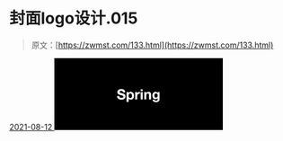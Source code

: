 <!--yml
category: 未分类
date: 0001-01-01 00:00:00
--->

# 封面logo设计.015

> 原文：[https://zwmst.com/133.html](https://zwmst.com/133.html)

   [ <time datetime="2021-08-12T09:21:23+08:00"> 2021-08-12 </time> ](https://zwmst.com/%e5%b0%81%e9%9d%a2logo%e8%ae%be%e8%ae%a1-015)  [![](img/a089c79fedfd246aa2a087d73f0f53be.png)](https://zwmst.com/wp-content/uploads/2021/08/1628731283-3fb4ac4f0c7fbe4.jpeg)